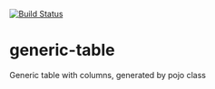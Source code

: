 [![Build Status](https://travis-ci.org/GooKv/generic-table.svg?branch=dev)](https://travis-ci.org/GooKv/generic-table)

# generic-table
Generic table with columns, generated by pojo class
